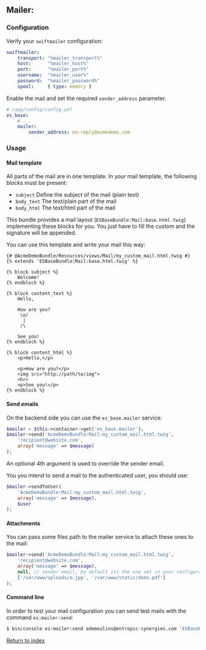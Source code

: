 
## Mailer:

### Configuration

Verify your `swiftmailer` configuration:

```yaml
swiftmailer:
    transport: "%mailer_transport%"
    host:      "%mailer_host%"
    port:      "%mailer_port%"
    username:  "%mailer_user%"
    password:  "%mailer_password%"
    spool:     { type: memory }
```

Enable the mail and set the required `sender_address` parameter.

```yaml
# /app/config/config.yml
es_base:
    # ...
    mailer:
        sender_address: no-reply@acmedemo.com
```

### Usage

#### Mail template

All parts of the mail are in one template.
In your mail template, the following blocks must be present:
- `subject` Define the subject of the mail (plain text)
- `body_text` The text/plain part of the mail
- `body_html` The text/html part of the mail

This bundle provides a mail layout (`ESBaseBundle:Mail:base.html.twig`) implementing these blocks for you.
You just have to fill the custom and the signature will be appended.

You can use this template and write your mail this way:

```django
{# @AcmeDemoBundle/Resources/views/Mail/my_custom_mail.html.twig #}
{% extends 'ESBaseBundle:Mail:base.html.twig' %}

{% block subject %}
	Welcome!
{% endblock %}

{% block content_text %}
	Hello,

	How are you?
	 \o/
	  |
	 /\

	See you!
{% endblock %}

{% block content_html %}
	<p>Hello,</p>

	<p>How are you?</p>
	<img src="http://path/to/img">
	<hr>
	<p>See you!</p>
{% endblock %}
```

#### Send emails

On the backend side you can use the `es_base.mailer` service:

```php
$mailer = $this->container->get('es_base.mailer');
$mailer->send('AcmeDemoBundle:Mail:my_custom_mail.html.twig',
	'recipient@website.com',
	array('message' => $message)
);
```

An optional 4th argument is used to override the sender email.

You you intend to send a mail to the authenticated user, you should use:

```php
$mailer->sendToUser(
	'AcmeDemoBundle:Mail:my_custom_mail.html.twig',
	array('message' => $message),
	$user
);
```

#### Attachments

You can pass some files path to the mailer service to attach these ones to the mail:

```php
$mailer->send('AcmeDemoBundle:Mail:my_custom_mail.html.twig',
	'recipient@website.com',
	array('message' => $message),
	null, // sender email, by default its the one set in your configuration
	['/var/www/uploads/a.jpg', '/var/www/static/demo.pdf']
);
```

#### Command line

In order to test your mail configuration you can send test mails with the command `es:mailer:send`:

```bash
$ bin/console es:mailer:send ademoulins@entropic-synergies.com 'ESBaseBundle:Mail:test.html.twig' -a /path/to/attached-file.pdf
```

[Return to index](index.md)
